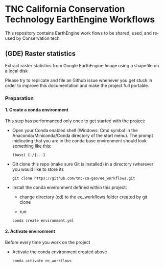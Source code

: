 # TNC California Conservation Technology EarthEngine Workflows

This repository contains EarthEngine work flows to be shared, used, 
and re-used by Conservation tech

## (GDE) Raster statistics

Extract raster statistics from Google EarthEngine Image using a 
shapefile on a local disk

Please try to replicate and file an Github issue whenever you get 
stuck in order to improve this documentation and make the project full 
portable.

### Preparation

#### 1. Create a conda environment

This step has performanced only once to get started with the project:

- Open your Conda enabled shell (Windows: Cmd symbol in 
the Anaconda/Miniconda/Conda directory of the start menu). 
The prompt inidicating that you are in the conda base environment 
should look something like this:
  
  ```
  (base) C:/{...}
  ```


- Git clone this repo (make sure Git is installed) in a directory (wherever
you would like to store it):
    
    ```
    git clone https://github.com/tnc-ca-geo/ee_workflows.git
    ```

- Install the conda environment defined within this project:
    
    - change directory (cd) to the ee_workflows folder created by git clone
    
    - run
    ```
    conda create environment.yml
    ```

#### 2. Activate environment

Before every time you work on the project

- Activate the conda environment created above
    
  ```
  conda activate ee_workflows
  ```
